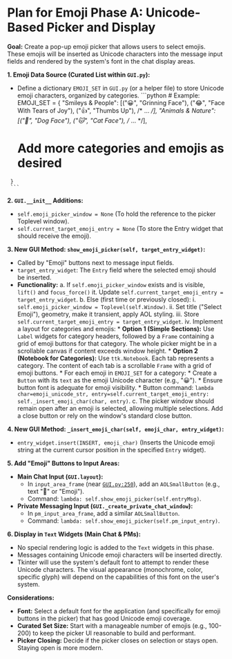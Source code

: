 # Plan for Emoji Phase A: Unicode-Based Picker and Display

**Goal:** Create a pop-up emoji picker that allows users to select emojis. These emojis will be inserted as Unicode characters into the message input fields and rendered by the system's font in the chat display areas.

**1. Emoji Data Source (Curated List within `GUI.py`):**
   *   Define a dictionary `EMOJI_SET` in `GUI.py` (or a helper file) to store Unicode emoji characters, organized by categories.
     ```python
     # Example:
     EMOJI_SET = {
         "Smileys & People": [("😀", "Grinning Face"), ("😂", "Face With Tears of Joy"), ("👍", "Thumbs Up"), /* ... */],
         "Animals & Nature": [("🐶", "Dog Face"), ("🐱", "Cat Face"), /* ... */],
         # Add more categories and emojis as desired
     }
     ```

**2. `GUI.__init__` Additions:**
   *   `self.emoji_picker_window = None` (To hold the reference to the picker Toplevel window).
   *   `self.current_target_emoji_entry = None` (To store the Entry widget that should receive the emoji).

**3. New GUI Method: `show_emoji_picker(self, target_entry_widget)`:**
   *   Called by "Emoji" buttons next to message input fields.
   *   `target_entry_widget`: The `Entry` field where the selected emoji should be inserted.
   *   **Functionality:**
        a.  If `self.emoji_picker_window` exists and is visible, `lift()` and `focus_force()` it. Update `self.current_target_emoji_entry = target_entry_widget`.
        b.  Else (first time or previously closed):
            i.  `self.emoji_picker_window = Toplevel(self.Window)`.
            ii. Set title ("Select Emoji"), geometry, make it transient, apply AOL styling.
            iii. Store `self.current_target_emoji_entry = target_entry_widget`.
            iv. Implement a layout for categories and emojis:
                *   **Option 1 (Simple Sections):** Use `Label` widgets for category headers, followed by a `Frame` containing a grid of emoji buttons for that category. The whole picker might be in a scrollable canvas if content exceeds window height.
                *   **Option 2 (Notebook for Categories):** Use `ttk.Notebook`. Each tab represents a category. The content of each tab is a scrollable `Frame` with a grid of emoji buttons.
                *   For each emoji in `EMOJI_SET` for a category:
                    *   Create a `Button` with its `text` as the emoji Unicode character (e.g., "😀").
                    *   Ensure button font is adequate for emoji visibility.
                    *   Button command: `lambda char=emoji_unicode_str, entry=self.current_target_emoji_entry: self._insert_emoji_char(char, entry)`.
        c.  The picker window should remain open after an emoji is selected, allowing multiple selections. Add a close button or rely on the window's standard close button.

**4. New GUI Method: `_insert_emoji_char(self, emoji_char, entry_widget)`:**
   *   `entry_widget.insert(INSERT, emoji_char)` (Inserts the Unicode emoji string at the current cursor position in the specified `Entry` widget).

**5. Add "Emoji" Buttons to Input Areas:**
   *   **Main Chat Input (`GUI.layout`):**
        *   In `input_area_frame` (near [`GUI.py:250`](GUI.py:250)), add an `AOLSmallButton` (e.g., text "🙂" or "Emoji").
        *   Command: `lambda: self.show_emoji_picker(self.entryMsg)`.
   *   **Private Messaging Input (`GUI._create_private_chat_window`):**
        *   In `pm_input_area_frame`, add a similar `AOLSmallButton`.
        *   Command: `lambda: self.show_emoji_picker(self.pm_input_entry)`.

**6. Display in `Text` Widgets (Main Chat & PMs):**
   *   No special rendering logic is added to the `Text` widgets in this phase.
   *   Messages containing Unicode emoji characters will be inserted directly.
   *   Tkinter will use the system's default font to attempt to render these Unicode characters. The visual appearance (monochrome, color, specific glyph) will depend on the capabilities of this font on the user's system.

**Considerations:**
*   **Font:** Select a default font for the application (and specifically for emoji buttons in the picker) that has good Unicode emoji coverage.
*   **Curated Set Size:** Start with a manageable number of emojis (e.g., 100-200) to keep the picker UI reasonable to build and performant.
*   **Picker Closing:** Decide if the picker closes on selection or stays open. Staying open is more modern.